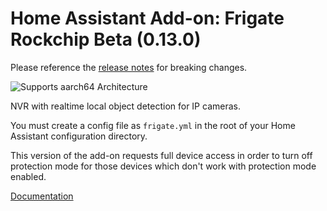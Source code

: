 # Home Assistant Add-on: Frigate Rockchip Beta (0.13.0)

Please reference the [release notes](https://github.com/blakeblackshear/frigate/releases) for breaking changes.

![Supports aarch64 Architecture][aarch64-shield]

NVR with realtime local object detection for IP cameras.

You must create a config file as `frigate.yml` in the root of your Home Assistant configuration directory.

This version of the add-on requests full device access in order to turn off protection mode for those devices which don't work with protection mode enabled.

[Documentation](https://docs.frigate.video)

[aarch64-shield]: https://img.shields.io/badge/aarch64-yes-green.svg
